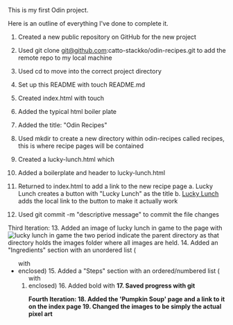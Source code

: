 This is my first Odin project. 

Here is an outline of everything I've done to complete it. 
1. Created a new public repository on GitHub for the new project
2. Used git clone git@github.com:catto-stackko/odin-recipes.git to add the remote repo to my local machine
3. Used cd to move into the correct project directory
4. Set up this README with touch README.md

5. Created index.html with touch
6. Added the typical html boiler plate
7. Added the title: "Odin Recipes"

8. Used mkdir to create a new directory within odin-recipes called recipes, this is where recipe pages will be contained
9. Created a lucky-lunch.html which 
10. Added a boilerplate and header to lucky-lunch.html
11. Returned to index.html to add a link to the new recipe page
    a. <a>Lucky Lunch</a> creates a button with "Lucky Lunch" as the title
    b. <a href="recipes/lucky-lunch.html">Lucky Lunch</a> adds the local link to the button to make it actually work
12. Used git commit -m "descriptive message" to commit the file changes

Third Iteration:
13. Added an image of lucky lunch in game to the page with <img src="../images/lucky-lunch-in-game.jpg" alt="lucky lunch in game"> the two period indicate the parent directory as that directory holds the images folder where all images are held.
14. Added an "Ingredients" section with an unordered list (<ul> with <li> enclosed)
15. Added a "Steps" section with an ordered/numbered list (<ol> with <li> enclosed)
16. Added bold with <strong>
17. Saved progress with git

Fourth Iteration: 
18. Added the 'Pumpkin Soup' page and a link to it on the index page 
19. Changed the images to be simply the actual pixel art 

